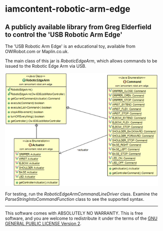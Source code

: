 # iamcontent-robotic-arm-edge
## A publicly available library from Greg Elderfield to control the 'USB Robotic Arm Edge'

The 'USB Robotic Arm Edge' is an educational toy, available from OWIRobot.com or Maplin.co.uk.

The main class of this jar is _RoboticEdgeArm_, which allows commands to be issued to the Robotic Edge Arm via USB.

![Class Diagram](src/site/uml/com.iamcontent.robot.arm.edge.png)

For testing, run the _RoboticEdgeArmCommandLineDriver_ class. Examine the _ParseStringIntoCommandFunction_ class to see the supported syntax.

---

This software comes with ABSOLUTELY NO WARRANTY. This is free software, and you are welcome to redistribute it
under the terms of the [GNU GENERAL PUBLIC LICENSE Version 2](https://www.gnu.org/licenses/gpl-2.0.html).
